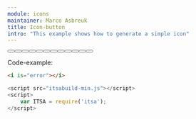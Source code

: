 ```yaml
---
module: icons
maintainer: Marco Asbreuk
title: Icon-button
intro: "This example shows how to generate a simple icon"
---
```


<button class="pure-button pure-button-bordered itsa-icon"><i icon="error"></i></button><button class="pure-button pure-button-bordered itsa-icon"><i icon="alert"></i></button><button class="pure-button pure-button-bordered itsa-icon"><i icon="audio-anim"></i></button><button class="pure-button pure-button-bordered itsa-icon"><i icon="speaking-anim"></i></button><button class="pure-button pure-button-bordered itsa-icon"><i icon="grid-anim"></i></button><button class="pure-button pure-button-bordered itsa-icon"><i icon="radar-anim"></i></button><button class="pure-button pure-button-bordered itsa-icon"><i icon="spinnercircle-anim"></i></button><button class="pure-button pure-button-bordered itsa-icon"><i icon="exclamation"></i></button><button class="pure-button pure-button-bordered itsa-icon"><i icon="info"></i></button><button class="pure-button pure-button-bordered itsa-icon"><i icon="minus"></i></button><button class="pure-button pure-button-bordered itsa-icon"><i icon="plus"></i></button><button class="pure-button pure-button-bordered itsa-icon"><i icon="question"></i></button>

<p class="spaced">Code-example:</p>

```html
<i is="error"></i>
```

```js
<script src="itsabuild-min.js"></script>
<script>
    var ITSA = require('itsa');
</script>
```

<script src="../../dist/itsabuild-min.js"></script>
<script>
    var ITSA = require('itsa');
</script>
